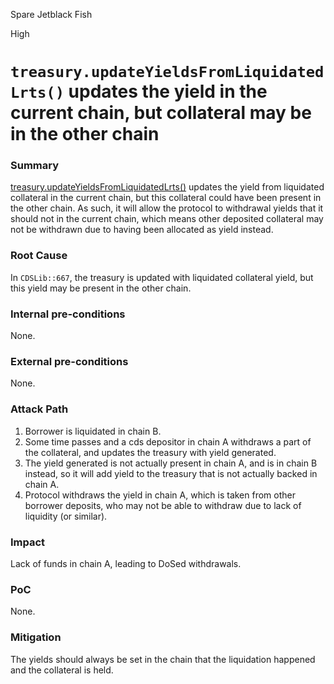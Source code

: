Spare Jetblack Fish

High

# `treasury.updateYieldsFromLiquidatedLrts()` updates the yield in the current chain, but collateral may be in the other chain

### Summary

[treasury.updateYieldsFromLiquidatedLrts()](https://github.com/sherlock-audit/2024-11-autonomint/blob/main/Blockchain/Blockchian/contracts/lib/CDSLib.sol#L667-L670) updates the yield from liquidated collateral in the current chain, but this collateral could have been present in the other chain. As such, it will allow the protocol to withdrawal yields that it should not in the current chain, which means other deposited collateral may not be withdrawn due to having been allocated as yield instead.

### Root Cause

In `CDSLib::667`, the treasury is updated with liquidated collateral yield, but this yield may be present in the other chain.

### Internal pre-conditions

None.

### External pre-conditions

None.

### Attack Path

1. Borrower is liquidated in chain B.
2. Some time passes and a cds depositor in chain A withdraws a part of the collateral, and updates the treasury with yield generated.
3. The yield generated is not actually present in chain A, and is in chain B instead, so it will add yield to the treasury that is not actually backed in chain A.
4. Protocol withdraws the yield in chain A, which is taken from other borrower deposits, who may not be able to withdraw due to lack of liquidity (or similar).

### Impact

Lack of funds in chain A, leading to DoSed withdrawals.

### PoC

None.

### Mitigation

The yields should always be set in the chain that the liquidation happened and the collateral is held.